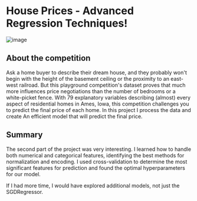 # House Prices - Advanced Regression Techniques!
![image](https://github.com/user-attachments/assets/9bfb6bc6-9308-4848-9bdb-4180a63008a9)

## About the competition
Ask a home buyer to describe their dream house, and they probably won't begin with the height of the basement ceiling or the proximity to an east-west railroad. But this playground competition's dataset proves that much more influences price negotiations than the number of bedrooms or a white-picket fence.
With 79 explanatory variables describing (almost) every aspect of residential homes in Ames, Iowa, this competition challenges you to predict the final price of each home.
In this project I process the data and create An efficient model that will predict the final price.

## Summary
The second part of the project was very interesting. I learned how to handle both numerical and categorical features, identifying the best methods for normalization and encoding. I used cross-validation to determine the most significant features for prediction and found the optimal hyperparameters for our model.

If I had more time, I would have explored additional models, not just the SGDRegressor.


